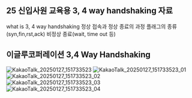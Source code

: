 ## 25 신입사원 교육용 3, 4 way handshaking 자료
what is 3, 4 way handshaking
정상 접속과 정상 종료의 과정
플래그의 종류(syn,fin,rst,ack)
비정상 종료(wait, time out 등)

## 이글루코퍼레이션 3,4 Way Handshaking
![KakaoTalk_20250127_151733523](https://github.com/user-attachments/assets/ed2afef4-203a-4c91-9cad-1caa32919ecd)
![KakaoTalk_20250127_151733523_01](https://github.com/user-attachments/assets/35b4fd0a-a9ae-453a-b2e1-e8ec1e466a56)
![KakaoTalk_20250127_151733523_02](https://github.com/user-attachments/assets/e4406081-5296-4652-b322-4e7a8d63114a)
![KakaoTalk_20250127_151733523_03](https://github.com/user-attachments/assets/e939c4b2-bc2c-436f-b259-11f9928ad064)
![KakaoTalk_20250127_151733523_04](https://github.com/user-attachments/assets/66fc5457-a663-49b8-b868-067c7858d8cd)
